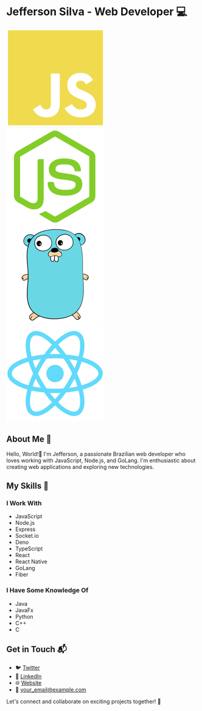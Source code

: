 # Jefferson Silva - Web Developer :computer:

![JavaScript](https://raw.githubusercontent.com/devicons/devicon/master/icons/javascript/javascript-plain.svg)
![Node.js](https://raw.githubusercontent.com/devicons/devicon/master/icons/nodejs/nodejs-plain.svg)
![GoLang](https://raw.githubusercontent.com/devicons/devicon/master/icons/go/go-original.svg)
![React](https://raw.githubusercontent.com/devicons/devicon/master/icons/react/react-original.svg)

## About Me :wave:

Hello, World!🖖 I'm Jefferson, a passionate Brazilian web developer who loves working with JavaScript, Node.js, and GoLang. I'm enthusiastic about creating web applications and exploring new technologies.

## My Skills :muscle:

### I Work With

- JavaScript
- Node.js
- Express
- Socket.io
- Deno
- TypeScript
- React
- React Native
- GoLang
- Fiber

### I Have Some Knowledge Of

- Java
- JavaFx
- Python
- C++
- C

## Get in Touch :mailbox_with_mail:

- :bird: [Twitter](https://twitter.com/your_twitter_handle)
- :office: [LinkedIn](https://www.linkedin.com/in/your_linkedin_profile)
- :globe_with_meridians: [Website](https://www.yourwebsite.com)
- :email: your_email@example.com

Let's connect and collaborate on exciting projects together! :rocket:
